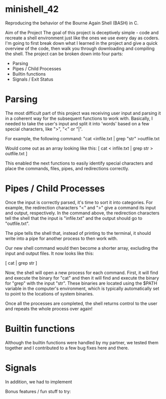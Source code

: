 # minishell_42
Reproducing the behavior of the Bourne Again Shell (BASH) in C.

Aim of the Project
The goal of this project is deceptively simple - code and recreate a shell environment just like the ones we use every day as coders. I'm going to first break down what I learned in the project and give a quick overview of the code, then walk you through downloading and compiling the shell. The project can be broken down into four parts: 

- Parsing
- Pipes / Child Processes
- Builtin functions
- Signals / Exit Status

# Parsing

The most difficult part of this project was receiving user input and parsing it in a coherent way for the subsequent functions to work with. Basically, I needed to take the user's input and split it into 'words' based on a few special characters, like ">", "<" or "|".

For example, the following command: "cat <infile.txt | grep "str" >outfile.txt

Would come out as an array looking like this:
[
    cat
    <
    infile.txt
    |
    grep
    str
    >
    outfile.txt
]

This enabled the next functions to easily identify special characters and place the commands, files, pipes, and redirections correctly. 

# Pipes / Child Processes

Once the input is correctly parsed, it's time to sort it into categories. For example, the redirection characters "<" and ">" give a command its input and output, respectively. In the command above, the redirection characters tell the shell that the input is "infile.txt" and the output should go to "outfile.txt". 

The pipe tells the shell that, instead of printing to the terminal, it should write into a pipe for another process to then work with. 

Our new shell command would then become a shorter array, excluding the input and output files. It now looks like this: 

[
    cat
    |
    grep
    str
]

Now, the shell will open a new process for each command. First, it will find and execute the binary for "cat" and then it will find and execute the binary for "grep" with the input "str". These binaries are located using the $PATH variable in the computer's environment, which is typically automatically set to point to the locations of system binaries. 

Once all the processes are completed, the shell returns control to the user and repeats the whole process over again!

# Builtin functions

Although the builtin functions were handled by my partner, we tested them together and I contributed to a few bug fixes here and there. 



# Signals

In addition, we had to implement 

Bonus features / fun stuff to try: 

